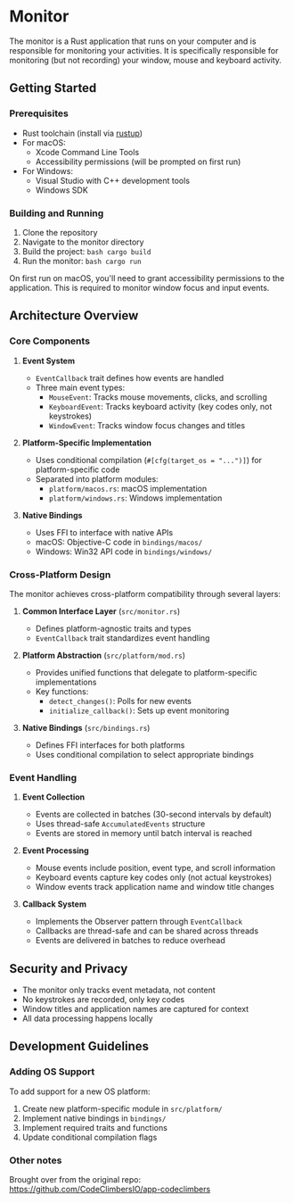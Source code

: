 # Monitor

The monitor is a Rust application that runs on your computer and is responsible for monitoring your activities. It is specifically responsible for monitoring (but not recording) your window, mouse and keyboard activity.


## Getting Started

### Prerequisites

- Rust toolchain (install via [rustup](https://rustup.rs/))
- For macOS:
  - Xcode Command Line Tools
  - Accessibility permissions (will be prompted on first run)
- For Windows:
  - Visual Studio with C++ development tools
  - Windows SDK

### Building and Running

1. Clone the repository
2. Navigate to the monitor directory
3. Build the project:   ```bash
   cargo build   ```
4. Run the monitor:   ```bash
   cargo run   ```

On first run on macOS, you'll need to grant accessibility permissions to the application. This is required to monitor window focus and input events.

## Architecture Overview

### Core Components

1. **Event System**
   - `EventCallback` trait defines how events are handled
   - Three main event types:
     - `MouseEvent`: Tracks mouse movements, clicks, and scrolling
     - `KeyboardEvent`: Tracks keyboard activity (key codes only, not keystrokes)
     - `WindowEvent`: Tracks window focus changes and titles

2. **Platform-Specific Implementation**
   - Uses conditional compilation (`#[cfg(target_os = "...")]`) for platform-specific code
   - Separated into platform modules:
     - `platform/macos.rs`: macOS implementation
     - `platform/windows.rs`: Windows implementation

3. **Native Bindings**
   - Uses FFI to interface with native APIs
   - macOS: Objective-C code in `bindings/macos/`
   - Windows: Win32 API code in `bindings/windows/`

### Cross-Platform Design

The monitor achieves cross-platform compatibility through several layers:

1. **Common Interface Layer** (`src/monitor.rs`)
   - Defines platform-agnostic traits and types
   - `EventCallback` trait standardizes event handling

2. **Platform Abstraction** (`src/platform/mod.rs`)
   - Provides unified functions that delegate to platform-specific implementations
   - Key functions:
     - `detect_changes()`: Polls for new events
     - `initialize_callback()`: Sets up event monitoring

3. **Native Bindings** (`src/bindings.rs`)
   - Defines FFI interfaces for both platforms
   - Uses conditional compilation to select appropriate bindings

### Event Handling

1. **Event Collection**
   - Events are collected in batches (30-second intervals by default)
   - Uses thread-safe `AccumulatedEvents` structure
   - Events are stored in memory until batch interval is reached

2. **Event Processing**
   - Mouse events include position, event type, and scroll information
   - Keyboard events capture key codes only (not actual keystrokes)
   - Window events track application name and window title changes

3. **Callback System**
   - Implements the Observer pattern through `EventCallback`
   - Callbacks are thread-safe and can be shared across threads
   - Events are delivered in batches to reduce overhead

## Security and Privacy

- The monitor only tracks event metadata, not content
- No keystrokes are recorded, only key codes
- Window titles and application names are captured for context
- All data processing happens locally

## Development Guidelines

### Adding OS Support

To add support for a new OS platform:

1. Create new platform-specific module in `src/platform/`
2. Implement native bindings in `bindings/`
3. Implement required traits and functions
4. Update conditional compilation flags


### Other notes
Brought over from the original repo: https://github.com/CodeClimbersIO/app-codeclimbers